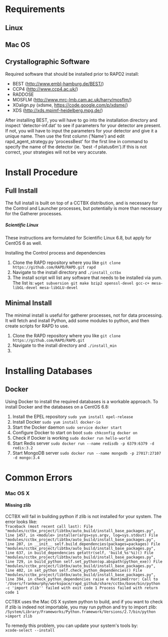 # Requirements

## Linux






## Mac OS

## Crystallographic Software
Required software that should be installed prior to RAPD2 install:  
- BEST (http://www.embl-hamburg.de/BEST/)  
- CCP4 (http://www.ccp4.ac.uk/)  
- RADDOSE  
- MOSFLM (http://www.mrc-lmb.cam.ac.uk/harry/mosflm/)  
- XOalign.py (xdsme, https://code.google.com/p/xdsme/)  
- XDS (http://xds.mpimf-heidelberg.mpg.de/)  

After installing BEST, you will have to go into the installation directory and inspect
'detector-inf.dat' to see if parameters for your detector are present. If not, you will
have to input the parameters for your detector and give it a unique name. Then use the
first column ('Name') and edit rapd_agent_strategy.py 'processBest' for the first line
in command to specify the name of the detector (ie. 'best -f pilatus6m').If this is not
correct, your strategies will not be very accurate.


# Install Procedure

## Full Install
The full install is built on top of a CCTBX distribution, and is necessary for the Control and Launcher processes, but potentially is more than necessary for the Gatherer processes.

##### Scientific Linux
These instructions are formulated for Scientific Linux 6.8, but apply for CentOS 6 as well.

Installing the Control process and dependencies  
1. Clone the RAPD repository where you like `git clone https://github.com/RAPD/RAPD.git rapd`  
2. Navigate to the install directory and `./install_cctbx`  
3. The install script will list any software that needs to be installed via yum. The list is: `wget subversion git make bzip2 openssl-devel gcc-c+ mesa-libGL-devel mesa-libGLU-devel`  


## Minimal Install
The minimal install is useful for gatherer processes, not for data processing. It will fetch and install Python, add some modules to python, and then create scripts for RAPD to use.
1. Clone the RAPD repository where you like `git clone https://github.com/RAPD/RAPD.git`
2. Navigate to the install directory and `./install_min`
3.







# Installing Databases
## Docker
Using Docker to install the required databases is a workable approach. To install Docker and the databases on a CentOS 6.8:  
1. Install the EPEL repository `sudo yum install epel-release`  
2. Install Docker `sudo yum install docker-io`  
3. Start the Docker daemon `sudo service docker start`  
4. Configure Docker to start on boot `sudo chkconfig docker on`  
5. Check if Docker is working `sudo docker run hello-world`  
6. Start Redis server `sudo docker run --name redisdb -p 6379:6379 -d redis:3.2`  
7. Start MongoDB server `sudo docker run --name mongodb -p 27017:27107 -d mongo:3.4`  




# Common Errors
### Mac OS X
#### Missing zlib
CCTBX will fail in building python if zlib is not installed for your system. The error looks like:  
`Traceback (most recent call last):
  File "modules/cctbx_project/libtbx/auto_build/install_base_packages.py", line 1457, in <module>
    installer(args=sys.argv, log=sys.stdout)
  File "modules/cctbx_project/libtbx/auto_build/install_base_packages.py", line 207, in __init__
    self.build_dependencies(packages=packages)
  File "modules/cctbx_project/libtbx/auto_build/install_base_packages.py", line 637, in build_dependencies
    getattr(self, 'build_%s'%i)()
  File "modules/cctbx_project/libtbx/auto_build/install_base_packages.py", line 729, in build_python
    self.set_python(op.abspath(python_exe))
  File "modules/cctbx_project/libtbx/auto_build/install_base_packages.py", line 402, in set_python
    self.check_python_dependencies()
  File "modules/cctbx_project/libtbx/auto_build/install_base_packages.py", line 394, in check_python_dependencies
    raise e
RuntimeError: Call to '/Users/frankmurphy/workspace/rapd_github/share/cctbx/base/bin/python -c 'import zlib'' failed with exit code 1
Process failed with return code 1`

CCTBX uses the Mac OS X system python to build, and if you want to check if zlib is indeed not importable, you may run python and try to import zlib:  
`/System/Library/Frameworks/Python.framework/Versions/2.7/bin/python`  
`>import zlib`  

To remedy this problem, you can update your system's tools by:  
`xcode-select --install`  
